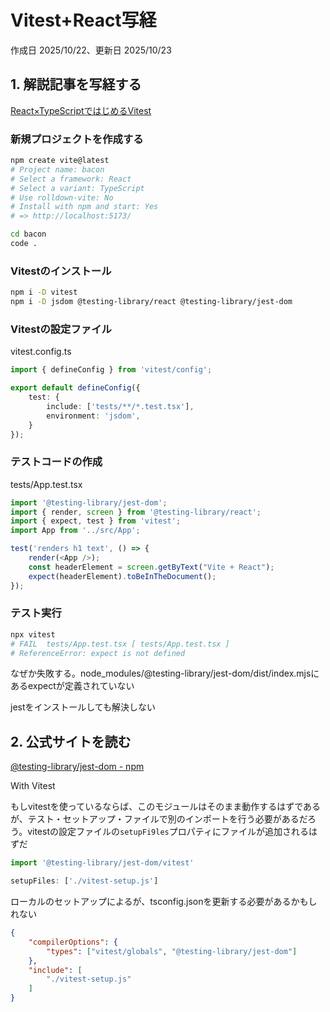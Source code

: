 # Vitest+React写経

作成日 2025/10/22、更新日 2025/10/23

## 1. 解説記事を写経する

[React×TypeScriptではじめるVitest](React×TypeScriptではじめるVitest)

### 新規プロジェクトを作成する

```bash
npm create vite@latest
# Project name: bacon
# Select a framework: React
# Select a variant: TypeScript
# Use rolldown-vite: No
# Install with npm and start: Yes
# => http://localhost:5173/

cd bacon
code .
```

### Vitestのインストール

```bash
npm i -D vitest
npm i -D jsdom @testing-library/react @testing-library/jest-dom
```

### Vitestの設定ファイル

vitest.config.ts

```typescript
import { defineConfig } from 'vitest/config';

export default defineConfig({
    test: {
        include: ['tests/**/*.test.tsx'],
        environment: 'jsdom',
    }
});
```

### テストコードの作成

tests/App.test.tsx

```typescript
import '@testing-library/jest-dom';
import { render, screen } from '@testing-library/react';
import { expect, test } from 'vitest';
import App from '../src/App';

test('renders h1 text', () => {
    render(<App />);
    const headerElement = screen.getByText("Vite + React");
    expect(headerElement).toBeInTheDocument();
});
```

### テスト実行

```bash
npx vitest
# FAIL  tests/App.test.tsx [ tests/App.test.tsx ]
# ReferenceError: expect is not defined
```

なぜか失敗する。node_modules/@testing-library/jest-dom/dist/index.mjsにあるexpectが定義されていない

jestをインストールしても解決しない

## 2. 公式サイトを読む

[@testing-library/jest-dom - npm](https://www.npmjs.com/package/@testing-library/jest-dom)

With Vitest

もしvitestを使っているならば、このモジュールはそのまま動作するはずであるが、テスト・セットアップ・ファイルで別のインポートを行う必要があるだろう。vitestの設定ファイルの`setupFi9les`プロパティにファイルが追加されるはずだ

```typescript
import '@testing-library/jest-dom/vitest'

setupFiles: ['./vitest-setup.js']
```

ローカルのセットアップによるが、tsconfig.jsonを更新する必要があるかもしれない

```json
{
    "compilerOptions": {
        "types": ["vitest/globals", "@testing-library/jest-dom"]
    },
    "include": [
        "./vitest-setup.js"
    ]
}
```
